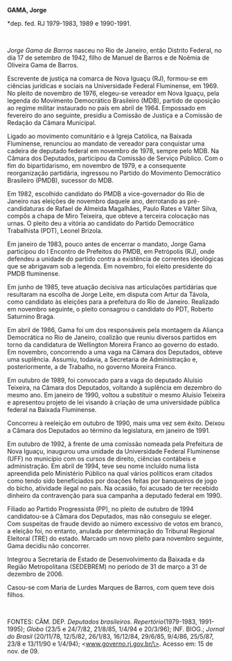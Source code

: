 **GAMA, Jorge**

\*dep. fed. RJ 1979-1983, 1989 e 1990-1991.

 

*Jorge Gama de Barros* nasceu no Rio de Janeiro, então Distrito Federal,
no dia 17 de setembro de 1942, filho de Manuel de Barros e de Noêmia de
Oliveira Gama de Barros.

Escrevente de justiça na comarca de Nova Iguaçu (RJ), formou-se em
ciências jurídicas e sociais na Universidade Federal Fluminense, em
1969. No pleito de novembro de 1976, elegeu-se vereador em Nova Iguaçu,
pela legenda do Movimento Democrático Brasileiro (MDB), partido de
oposição ao regime militar instaurado no país em abril de 1964.
Empossado em fevereiro do ano seguinte, presidiu a Comissão de Justiça e
a Comissão de Redação da Câmara Municipal.

Ligado ao movimento comunitário e à Igreja Católica, na Baixada
Fluminense, renunciou ao mandato de vereador para conquistar uma cadeira
de deputado federal em novembro de 1978, sempre pelo MDB. Na Câmara dos
Deputados, participou da Comissão de Serviço Público. Com o fim do
bipartidarismo, em novembro de 1979, e a consequente reorganização
partidária, ingressou no Partido do Movimento Democrático Brasileiro
(PMDB), sucessor do MDB.

Em 1982, escolhido candidato do PMDB a vice-governador do Rio de Janeiro
nas eleições de novembro daquele ano, derrotando as pré-candidaturas de
Rafael de Almeida Magalhães, Paulo Rates e Válter Silva, compôs a chapa
de Miro Teixeira, que obteve a terceira colocação nas urnas. O pleito
deu a vitória ao candidato do Partido Democrático Trabalhista (PDT),
Leonel Brizola.

Em janeiro de 1983, pouco antes de encerrar o mandato, Jorge Gama
participou do I Encontro de Prefeitos do PMDB, em Petrópolis (RJ), onde
defendeu a unidade do partido contra a existência de correntes
ideológicas que se abrigavam sob a legenda. Em novembro, foi eleito
presidente do PMDB fluminense.

Em junho de 1985, teve atuação decisiva nas articulações partidárias que
resultaram na escolha de Jorge Leite, em disputa com Artur da Távola,
como candidato às eleições para a prefeitura do Rio de Janeiro.
Realizado em novembro seguinte, o pleito consagrou o candidato do PDT,
Roberto Saturnino Braga.

Em abril de 1986, Gama foi um dos responsáveis pela montagem da Aliança
Democrática no Rio de Janeiro, coalizão que reuniu diversos partidos em
torno da candidatura de Wellington Moreira Franco ao governo do estado.
Em novembro, concorrendo a uma vaga na Câmara dos Deputados, obteve uma
suplência. Assumiu, todavia, a Secretaria de Administração e,
posteriormente, a de Trabalho, no governo Moreira Franco.

Em outubro de 1989, foi convocado para a vaga do deputado Aluísio
Teixeira, na Câmara dos Deputados, voltando à suplência em dezembro do
mesmo ano. Em janeiro de 1990, voltou a substituir o mesmo Aluísio
Teixeira e apresentou projeto de lei visando à criação de uma
universidade pública federal na Baixada Fluminense.

Concorreu à reeleição em outubro de 1990, mais uma vez sem êxito. Deixou
a Câmara dos Deputados ao término da legislatura, em janeiro de 1991.

Em outubro de 1992, à frente de uma comissão nomeada pela Prefeitura de
Nova Iguaçu, inaugurou uma unidade da Universidade Federal Fluminense
(UFF) no município com os cursos de direito, ciências contábeis e
administração. Em abril de 1994, teve seu nome incluído numa lista
apreendida pelo Ministério Público na qual vários políticos eram citados
como tendo sido beneficiados por doações feitas por banqueiros de jogo
do bicho, atividade ilegal no país. Na ocasião, foi acusado de ter
recebido dinheiro da contravenção para sua campanha a deputado federal
em 1990.

Filiado ao Partido Progressista (PP), no pleito de outubro de 1994
candidatou-se à Câmara dos Deputados, mas não conseguiu se eleger. Com
suspeitas de fraude devido ao número excessivo de votos em branco, a
eleição foi, no entanto, anulada por determinação do Tribunal Regional
Eleitoral (TRE) do estado. Marcado um novo pleito para novembro
seguinte, Gama decidiu não concorrer.

Integrou a Secretaria de Estado de Desenvolvimento da Baixada e da
Região Metropolitana (SEDEBREM) no período de 31 de março a 31 de
dezembro de 2006.

Casou-se com Maria de Lurdes Marques de Barros, com quem teve dois
filhos.

 

FONTES: CÂM. DEP. *Deputados brasileiros. Repertório*(1979-1983,
1991-1995); *Globo* (23/5 e 24/7/82, 21/8/85, 1/4/94 e 20/3/96); INF.
BIOG.; *Jornal do Brasil* (20/11/78, 12/5/82, 26/1/83, 16/12/84,
29/6/85, 9/4/86, 25/5/87, 23/8 e 13/11/90 e 1/4/94);
\<www.governo.rj.gov.br/\>. Acesso em: 15 de nov. de 09.
